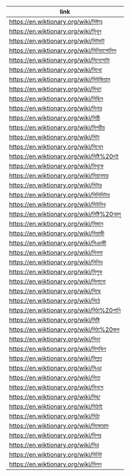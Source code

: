 |link|
|----|
|https://en.wiktionary.org/wiki/মিষ্টান্ন|
|https://en.wiktionary.org/wiki/মিথুন|
|https://en.wiktionary.org/wiki/মিটমাট|
|https://en.wiktionary.org/wiki/মিনিয়াপোলিস|
|https://en.wiktionary.org/wiki/মিনেসোটা|
|https://en.wiktionary.org/wiki/মিথ্যে|
|https://en.wiktionary.org/wiki/মিউজিয়াম|
|https://en.wiktionary.org/wiki/মিথ্যা|
|https://en.wiktionary.org/wiki/মিছিল|
|https://en.wiktionary.org/wiki/মিনার|
|https://en.wiktionary.org/wiki/মিস্ত্রী|
|https://en.wiktionary.org/wiki/মিশরীয়|
|https://en.wiktionary.org/wiki/মিটা|
|https://en.wiktionary.org/wiki/মিথেন|
|https://en.wiktionary.org/wiki/মিষ্টি%20দই|
|https://en.wiktionary.org/wiki/মিথ্যুক|
|https://en.wiktionary.org/wiki/মিয়ানমার|
|https://en.wiktionary.org/wiki/মিটার|
|https://en.wiktionary.org/wiki/মিলিমিটার|
|https://en.wiktionary.org/wiki/মিউনিখ|
|https://en.wiktionary.org/wiki/মিষ্টি%20আলু|
|https://en.wiktionary.org/wiki/মিজান|
|https://en.wiktionary.org/wiki/মিয়াজী|
|https://en.wiktionary.org/wiki/মিঞাজী|
|https://en.wiktionary.org/wiki/মিনসা|
|https://en.wiktionary.org/wiki/মিনিড|
|https://en.wiktionary.org/wiki/মিশুক|
|https://en.wiktionary.org/wiki/মিলানো|
|https://en.wiktionary.org/wiki/মিছে|
|https://en.wiktionary.org/wiki/মিঠে|
|https://en.wiktionary.org/wiki/মিঠা%20পানি|
|https://en.wiktionary.org/wiki/মিষ্টি|
|https://en.wiktionary.org/wiki/মিঠা%20জল|
|https://en.wiktionary.org/wiki/মিডা|
|https://en.wiktionary.org/wiki/মিসকিন|
|https://en.wiktionary.org/wiki/মিল্লত|
|https://en.wiktionary.org/wiki/মিঞা|
|https://en.wiktionary.org/wiki/মিতা|
|https://en.wiktionary.org/wiki/মিনসে|
|https://en.wiktionary.org/wiki/মিছা|
|https://en.wiktionary.org/wiki/মিঠাই|
|https://en.wiktionary.org/wiki/মিঠা|
|https://en.wiktionary.org/wiki/মিজোরাম|
|https://en.wiktionary.org/wiki/মিশর|
|https://en.wiktionary.org/wiki/মিত্র|
|https://en.wiktionary.org/wiki/মিনিট|
|https://en.wiktionary.org/wiki/মিলন|
